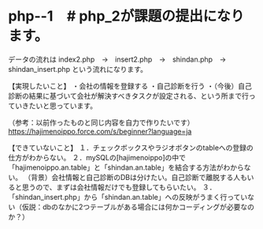 # php--1　# php_2が課題の提出になります。

データの流れは
index2.php　→　insert2.php　→　shindan.php　→　shindan_insert.php
という流れになります。

【実現したいこと】
・会社の情報を登録する
・自己診断を行う
・（今後）自己診断の結果に基づいて会社が解決すべきタスクが設定される、という所まで行っていきたいと思っています。

（参考：以前作ったものと同じ内容を自力で作りたいです）
https://hajimenoippo.force.com/s/beginner?language=ja

【できていないこと】
１．チェックボックスやラジオボタンのtableへの登録の仕方がわからない。
２．mySQLの[hajimenoippo]の中で「hajimenoippo.an.table」と「shindan.an.table」を結合する方法がわからない。
（背景）会社情報と自己診断のDBは分けたい。自己診断で離脱する人もいると思うので、まずは会社情報だけでも登録してもらいたい。
３．「shindan_insert.php」から「shindan.an.table」への反映がうまく行っていない（仮説：dbのなかに2つテーブルがある場合には何かコーディングが必要なのか？）
